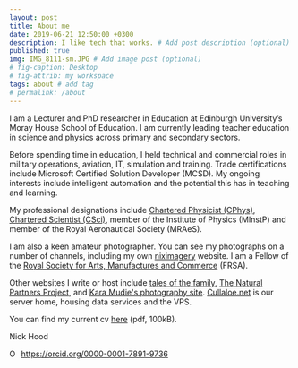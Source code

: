 ```yaml
---
layout: post
title: About me
date: 2019-06-21 12:50:00 +0300
description: I like tech that works. # Add post description (optional)
published: true
img: IMG_8111-sm.JPG # Add image post (optional)
# fig-caption: Desktop 
# fig-attrib: my workspace
tags: about # add tag
# permalink: /about
---
```


I am a Lecturer and PhD researcher in Education at Edinburgh University’s Moray House School of Education. I am currently leading teacher education in science and physics across primary and secondary sectors.

Before spending time in education, I held technical and commercial roles in military operations, aviation, IT, simulation and training. Trade certifications include Microsoft Certified Solution Developer (MCSD). My ongoing interests include intelligent automation and the potential this has in teaching and learning.

My professional designations include [Chartered Physicist (CPhys)](https://membership.iop.org/chartered-physicist-cphys), [Chartered Scientist (CSci)](https://sciencecouncil.org/scientists-science-technicians/which-professional-award-is-right-for-me/csci/), member of the Institute of Physics (MInstP) and member of the Royal Aeronautical Society (MRAeS).

I am also a keen amateur photographer. You can see my photographs on a number of channels, including my own [niximagery](https://niximagery.com) website. I am a Fellow of the [Royal Society for Arts, Manufactures and Commerce](https://www.thersa.org/) (FRSA).

Other websites I write or host include [tales of the family](https://cullaloe.com/family/), [The Natural Partners Project](https://naturalpartnersproject.org/), and [Kara Mudie's photography site](https://karamudie.co.uk/). [Cullaloe.net](https://cullaloe.net/) is our server home, housing data services and the VPS.

You can find my current cv [here](https://github.com/NixImagery/CV/blob/master/cv.pdf) (pdf, 100kB).


Nick Hood
<div itemscope itemtype="https://schema.org/Person"><a itemprop="sameAs" content="https://orcid.org/0000-0001-7891-9736" href="https://orcid.org/0000-0001-7891-9736" target="orcid.widget" rel="me noopener noreferrer" style="vertical-align:top;"><img src="https://orcid.org/sites/default/files/images/orcid_16x16.png" style="width:1em;margin-right:.5em;" alt="ORCID iD icon">https://orcid.org/0000-0001-7891-9736</a></div>